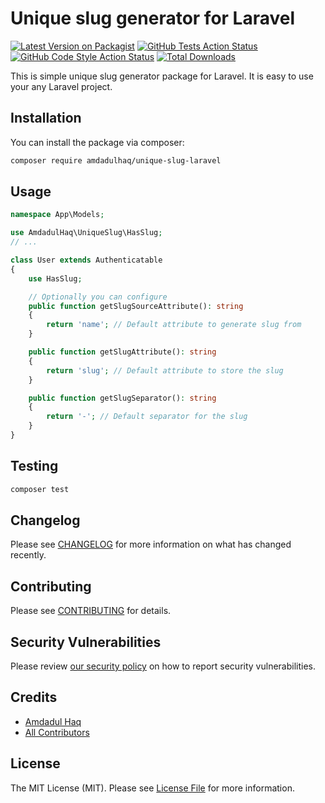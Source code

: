 # Unique slug generator for Laravel

[![Latest Version on Packagist](https://img.shields.io/packagist/v/amdadulhaq/unique-slug-laravel.svg?style=flat-square)](https://packagist.org/packages/amdadulhaq/unique-slug-laravel)
[![GitHub Tests Action Status](https://img.shields.io/github/actions/workflow/status/amdad121/unique-slug-laravel/run-tests.yml?branch=main&label=tests&style=flat-square)](https://github.com/amdad121/unique-slug-laravel/actions?query=workflow%3Arun-tests+branch%3Amain)
[![GitHub Code Style Action Status](https://img.shields.io/github/actions/workflow/status/amdad121/unique-slug-laravel/fix-php-code-style-issues.yml?branch=main&label=code%20style&style=flat-square)](https://github.com/amdad121/unique-slug-laravel/actions?query=workflow%3A"Fix+PHP+code+style+issues"+branch%3Amain)
[![Total Downloads](https://img.shields.io/packagist/dt/amdadulhaq/unique-slug-laravel.svg?style=flat-square)](https://packagist.org/packages/amdadulhaq/unique-slug-laravel)

This is simple unique slug generator package for Laravel. It is easy to use your any Laravel project.

## Installation

You can install the package via composer:

```bash
composer require amdadulhaq/unique-slug-laravel
```

## Usage

```php
namespace App\Models;

use AmdadulHaq\UniqueSlug\HasSlug;
// ...

class User extends Authenticatable
{
    use HasSlug;

    // Optionally you can configure
    public function getSlugSourceAttribute(): string
    {
        return 'name'; // Default attribute to generate slug from
    }

    public function getSlugAttribute(): string
    {
        return 'slug'; // Default attribute to store the slug
    }

    public function getSlugSeparator(): string
    {
        return '-'; // Default separator for the slug
    }
}
```

## Testing

```bash
composer test
```

## Changelog

Please see [CHANGELOG](CHANGELOG.md) for more information on what has changed recently.

## Contributing

Please see [CONTRIBUTING](CONTRIBUTING.md) for details.

## Security Vulnerabilities

Please review [our security policy](../../security/policy) on how to report security vulnerabilities.

## Credits

-   [Amdadul Haq](https://github.com/amdad121)
-   [All Contributors](../../contributors)

## License

The MIT License (MIT). Please see [License File](LICENSE.md) for more information.
